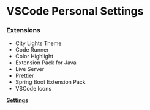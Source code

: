 # VSCode Personal Settings

### Extensions
* City Lights Theme
* Code Runner
* Color Highlight
* Extension Pack for Java
* Live Server
* Prettier
* Spring Boot Extension Pack
* VSCode Icons

[**Settings**](https://github.com/math-reis/vscode-settings/blob/main/settings.json)
